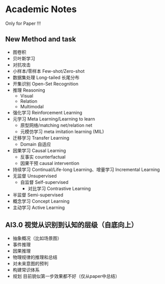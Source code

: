 # Academic Notes
Only for Paper !!!

## New Method and task
- 图卷积
- 贝叶斯学习
- 对抗攻击
- 小样本/零样本 Few-shot/Zero-shot
- 数据集处理 Long-tailed 长尾分布
- 开集识别 Open-Set Recognition
- 推理 Reasoning
    - Visual
    - Relation
    - Multimodal
- 强化学习 Reinforcement Learning
- 元学习 Meta Learning/Learning to learn
    - 原型网络/matching net/relation net
    - 元模仿学习 meta imitation learning (MIL)
- 迁移学习 Transfer Learning
    - Domain 自适应
- 因果学习 Causal Learning
    - 反事实 counterfactual
    - 因果干预 causal intervention
- 持续学习 Continual/Life-long Learning、增量学习 Incremental Learning
- 无监督 Unsupervised
    - 自监督 Self-supervised
        - 对比学习 Contrastive Learning
- 半监督 Semi-supervised
- 概念学习 Concept Learning
- 主动学习 Active Learning

## AI3.0 视觉从识别到认知的层级（自底向上）
- 抽象概况（比如场景图）
- 事件推理
- 因果推理
- 物理规律的推理和总结
- 对未来意图的预判
- 构建常识体系
- 规划
目前貌似第一步效果都不好（仅从paper中总结）
